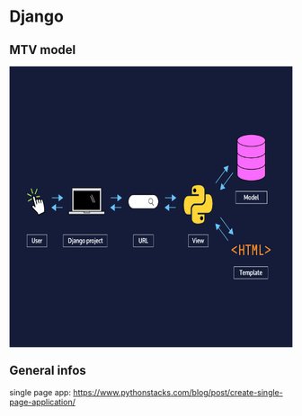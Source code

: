 # Django

## MTV model
<center>
<img src="ssDJ.png" alt="Model Templates views" width="600" height="500" align="middle">
</center>

## General infos
single page app:
https://www.pythonstacks.com/blog/post/create-single-page-application/
